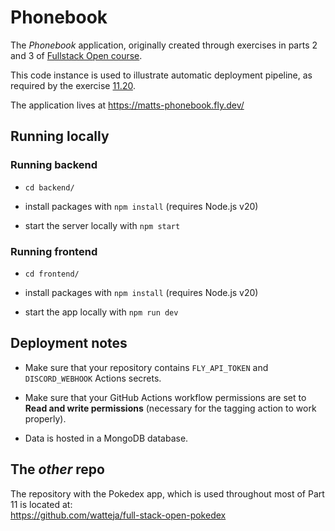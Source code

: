 # Phonebook

The _Phonebook_ application, originally created through exercises in parts 2 and 3 of [Fullstack Open course](https://fullstackopen.com/en/).

This code instance is used to illustrate automatic deployment pipeline, as required by the exercise [11.20](https://fullstackopen.com/en/part11/expanding_further#exercises-11-19-11-21).

The application lives at https://matts-phonebook.fly.dev/

## Running locally

### Running backend

- `cd backend/`

- install packages with `npm install` (requires Node.js v20)

- start the server locally with `npm start`

### Running frontend

- `cd frontend/`

- install packages with `npm install` (requires Node.js v20)

- start the app locally with `npm run dev`

## Deployment notes

- Make sure that your repository contains `FLY_API_TOKEN` and `DISCORD_WEBHOOK` Actions secrets.

- Make sure that your GitHub Actions workflow permissions are set to **Read and write permissions** (necessary for the tagging action to work properly).

- Data is hosted in a MongoDB database.

## The _other_ repo

The repository with the Pokedex app, which is used throughout most of Part 11 is located at:  
https://github.com/watteja/full-stack-open-pokedex
